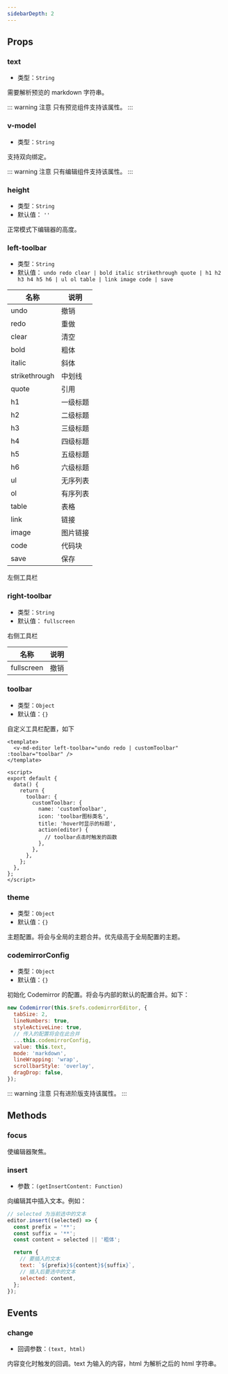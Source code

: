 ```yaml
---
sidebarDepth: 2
---
```


## Props

### text

- 类型：`String`

需要解析预览的 markdown 字符串。

::: warning 注意
只有预览组件支持该属性。
:::

### v-model

- 类型：`String`

支持双向绑定。

::: warning 注意
只有编辑组件支持该属性。
:::

### height

- 类型：`String`
- 默认值： `''`

正常模式下编辑器的高度。

### left-toolbar

- 类型：`String`
- 默认值： `undo redo clear | bold italic strikethrough quote | h1 h2 h3 h4 h5 h6 | ul ol table | link image code | save`

| 名称          | 说明     |
| ------------- | -------- |
| undo          | 撤销     |
| redo          | 重做     |
| clear         | 清空     |
| bold          | 粗体     |
| italic        | 斜体     |
| strikethrough | 中划线   |
| quote         | 引用     |
| h1            | 一级标题 |
| h2            | 二级标题 |
| h3            | 三级标题 |
| h4            | 四级标题 |
| h5            | 五级标题 |
| h6            | 六级标题 |
| ul            | 无序列表 |
| ol            | 有序列表 |
| table         | 表格     |
| link          | 链接     |
| image         | 图片链接 |
| code          | 代码块   |
| save          | 保存     |

左侧工具栏

### right-toolbar

- 类型：`String`
- 默认值： `fullscreen`

右侧工具栏

| 名称       | 说明 |
| ---------- | ---- |
| fullscreen | 撤销 |

### toolbar

- 类型：`Object`
- 默认值：`{}`

自定义工具栏配置，如下

```vue
<template>
  <v-md-editor left-toolbar="undo redo | customToolbar" :toolbar="toolbar" />
</template>

<script>
export default {
  data() {
    return {
      toolbar: {
        customToolbar: {
          name: 'customToolbar',
          icon: 'toolbar图标类名',
          title: 'hover时显示的标题',
          action(editor) {
            // toolbar点击时触发的函数
          },
        },
      },
    };
  },
};
</script>
```

### theme

- 类型：`Object`
- 默认值：`{}`

主题配置。将会与全局的主题合并。优先级高于全局配置的主题。

### codemirrorConfig

- 类型：`Object`
- 默认值：`{}`

初始化 Codemirror 的配置。将会与内部的默认的配置合并。如下：

```js
new Codemirror(this.$refs.codemirrorEditor, {
  tabSize: 2,
  lineNumbers: true,
  styleActiveLine: true,
  // 传入的配置将会在此合并
  ...this.codemirrorConfig,
  value: this.text,
  mode: 'markdown',
  lineWrapping: 'wrap',
  scrollbarStyle: 'overlay',
  dragDrop: false,
});
```

::: warning 注意
只有进阶版支持该属性。
:::

## Methods

### focus

使编辑器聚焦。

### insert

- 参数：`(getInsertContent: Function)`

向编辑其中插入文本。例如：

```js
// selected 为当前选中的文本
editor.insert((selected) => {
  const prefix = '**';
  const suffix = '**';
  const content = selected || '粗体';

  return {
    // 要插入的文本
    text: `${prefix}${content}${suffix}`,
    // 插入后要选中的文本
    selected: content,
  };
});
```

## Events

### change

- 回调参数：`(text, html)`

内容变化时触发的回调。text 为输入的内容，html 为解析之后的 html 字符串。
